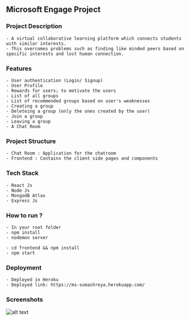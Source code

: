 ## Microsoft Engage Project

### Project Description

    - A virtual collaborative learning platform which connects students with similar interests.
    - This overcomes problems such as finding like minded peers based on specific interests and lost human connection.

### Features
    - User authentication (Login/ Signup)
    - User Profile
    - Rewards for users; to motivate the users 
    - List of all groups
    - List of recommended groups based on user's weaknesses
    - Creating a group
    - Deleteing a group (only the ones created by the user)
    - Join a group
    - Leaving a group
    - A Chat Room
    
### Project Structure

    - Chat Room : Application for the chatroom
    - Frontend : Contains the client side pages and components 
    
### Tech Stack

    - React Js
    - Node Js
    - MongodB Atlas
    - Express Js

### How to run ?

    - In your root folder
    - npm install
    - nodemon server
    
    - cd frontend && npm install  
    - npm start

### Deployment

    - Deployed in Heroku
    - Deployed link: https://ms-sumashreya.herokuapp.com/
    
### Screenshots

![alt text](https://github.com/suma2001/Microsoft-Shreya/tree/master/screenshots/Login.png)

